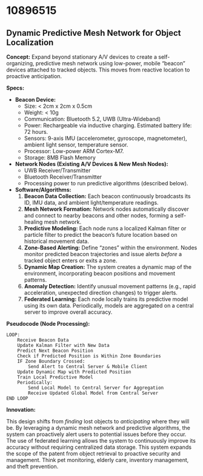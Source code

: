 # 10896515

## Dynamic Predictive Mesh Network for Object Localization

**Concept:** Expand beyond stationary A/V devices to create a self-organizing, predictive mesh network using low-power, mobile “beacon” devices attached to tracked objects. This moves from reactive location to proactive anticipation.

**Specs:**

*   **Beacon Device:**
    *   Size: < 2cm x 2cm x 0.5cm
    *   Weight: < 10g
    *   Communication: Bluetooth 5.2, UWB (Ultra-Wideband)
    *   Power: Rechargeable via inductive charging. Estimated battery life: 72 hours.
    *   Sensors: 9-axis IMU (accelerometer, gyroscope, magnetometer), ambient light sensor, temperature sensor.
    *   Processor: Low-power ARM Cortex-M7.
    *   Storage: 8MB Flash Memory
*   **Network Nodes (Existing A/V Devices & New Mesh Nodes):**
    *   UWB Receiver/Transmitter
    *   Bluetooth Receiver/Transmitter
    *   Processing power to run predictive algorithms (described below).
*   **Software/Algorithms:**
    1.  **Beacon Data Collection:** Each beacon continuously broadcasts its ID, IMU data, and ambient light/temperature readings.
    2.  **Mesh Network Formation:** Network nodes automatically discover and connect to nearby beacons and other nodes, forming a self-healing mesh network.
    3.  **Predictive Modeling:** Each node runs a localized Kalman filter or particle filter to predict the beacon’s future location based on historical movement data.
    4.  **Zone-Based Alerting:** Define “zones” within the environment. Nodes monitor predicted beacon trajectories and issue alerts *before* a tracked object enters or exits a zone.
    5.  **Dynamic Map Creation:** The system creates a dynamic map of the environment, incorporating beacon positions and movement patterns.
    6.  **Anomaly Detection:** Identify unusual movement patterns (e.g., rapid acceleration, unexpected direction changes) to trigger alerts.
    7.  **Federated Learning:** Each node locally trains its predictive model using its own data. Periodically, models are aggregated on a central server to improve overall accuracy.

**Pseudocode (Node Processing):**

```
LOOP:
    Receive Beacon Data
    Update Kalman Filter with New Data
    Predict Next Beacon Position
    Check if Predicted Position is Within Zone Boundaries
    IF Zone Boundary Crossed:
        Send Alert to Central Server & Mobile Client
    Update Dynamic Map with Predicted Position
    Train Local Predictive Model
    Periodically:
        Send Local Model to Central Server for Aggregation
        Receive Updated Global Model from Central Server
END LOOP
```

**Innovation:**

This design shifts from *finding* lost objects to *anticipating* where they will be. By leveraging a dynamic mesh network and predictive algorithms, the system can proactively alert users to potential issues before they occur.  The use of federated learning allows the system to continuously improve its accuracy without requiring centralized data storage. This system expands the scope of the patent from object retrieval to proactive security and management. Think pet monitoring, elderly care, inventory management, and theft prevention.